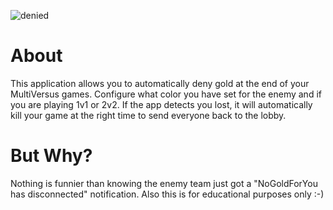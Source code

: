 ![denied](https://t3.ftcdn.net/jpg/01/12/34/12/360_F_112341250_C21JHSY2gSYGVz4Qz40yyuhoBhewyju1.jpg)

# About
This application allows you to automatically deny gold at the end of your MultiVersus games. Configure what color you have set for the enemy and if you are playing 1v1 or 2v2. If the app detects you lost, it will automatically kill your game at the right time to send everyone back to the lobby.


# But Why?
Nothing is funnier than knowing the enemy team just got a "NoGoldForYou has disconnected" notification. Also this is for educational purposes only :-)
